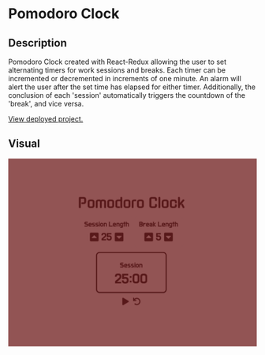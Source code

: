 # Pomodoro Clock

## Description

Pomodoro Clock created with React-Redux allowing the user to set alternating timers for work sessions and breaks. Each timer can be incremented or decremented in increments of one minute. An alarm will alert the user after the set time has elapsed for either timer. Additionally, the conclusion of each 'session' automatically triggers the countdown of the 'break', and vice versa.

[View deployed project.](https://jkg-pomodoro-clock.herokuapp.com/)

## Visual

![Pomodoro Clock](/public/clock.png)
